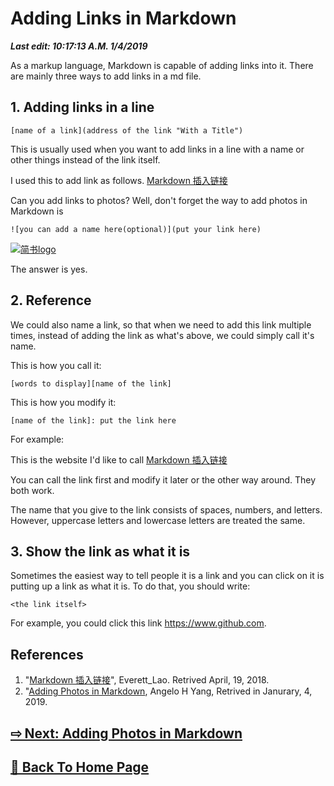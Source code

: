 # Adding Links in Markdown

***Last edit: 10:17:13 A.M. 1/4/2019***

As a markup language, Markdown is capable of adding links into it. There are mainly three ways to add links in a md file.

## 1. Adding links in a line

    [name of a link](address of the link "With a Title")

This is usually used when you want to add links in a line with a name or other things instead of the link itself.

I used this to add link as follows. [Markdown 插入链接](https://www.jianshu.com/p/ab539e9a7955 "Markdown 插入链接 - 来自简书")

Can you add links to photos? Well, don't forget the way to add photos in Markdown is

    ![you can add a name here(optional)](put your link here)

[![简书logo](https://cdn2.jianshu.io/assets/web/nav-logo-4c7bbafe27adc892f3046e6978459bac.png)](https://www.jianshu.com/p/ab539e9a7955 "Markdown 插入链接 - 来自简书")

The answer is yes.

## 2. Reference

We could also name a link, so that when we need to add this link multiple times, instead of adding the link as what's above, we could simply call it's name.

This is how you call it:

    [words to display][name of the link]

This is how you modify it:

    [name of the link]: put the link here

For example:

[what ever]: https://www.jianshu.com/p/ab539e9a7955

This is the website I'd like to call [Markdown 插入链接][what ever]

You can call the link first and modify it later or the other way around. They both work.

The name that you give to the link consists of spaces, numbers, and letters. However, uppercase letters and lowercase letters are treated the same.

## 3. Show the link as what it is

Sometimes the easiest way to tell people it is a link and you can click on it is putting up a link as what it is. To do that, you should write:

    <the link itself>

For example, you could click this link <https://www.github.com>.

## References

1. "[Markdown 插入链接][what ever]", Everett_Lao. Retrived April, 19, 2018. 
2. "[Adding Photos in Markdown](https://angelohyang.github.io/Blog/Jan.%202019/Adding%20Photos%20in%20Markdown), Angelo H Yang, Retrived in Janurary, 4, 2019.

##  **[⇨ Next: Adding Photos in Markdown](https://angelohyang.github.io/Blog/Jan.%202019/Adding%20Photos%20in%20Markdown)**

##  **[🏡 Back To Home Page](https://angelohyang.github.io/Blog/)**